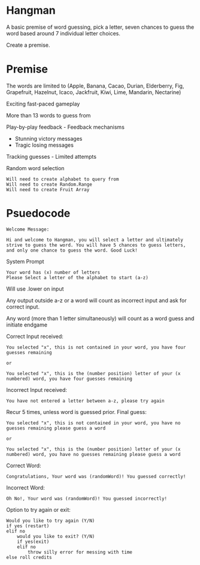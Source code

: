 # Hangman

A basic premise of word guessing, pick a letter, seven chances to guess the word based around 7 individual letter choices.

Create a premise.

# Premise

The words are limited to (Apple, Banana, Cacao, Durian, Elderberry, Fig, Grapefruit, Hazelnut, Icaco, Jackfruit, Kiwi, Lime, Mandarin, Nectarine)

Exciting fast-paced gameplay

More than 13 words to guess from

Play-by-play feedback - Feedback mechanisms
- Stunning victory messages
- Tragic losing messages

Tracking guesses - Limited attempts

Random word selection

    Will need to create alphabet to query from
    Will need to create Random.Range
    Will need to create Fruit Array


# Psuedocode

    Welcome Message:

    Hi and welcome to Hangman, you will select a letter and ultimately strive to guess the word. You will have 5 chances to guess letters, and only one chance to guess the word. Good Luck!

System Prompt

    Your word has (x) number of letters
    Please Select a letter of the alphabet to start (a-z)
Will use .lower on input

Any output outside a-z or a word will count as incorrect input and ask for correct input.

Any word (more than 1 letter simultaneously) will count as a word guess and initiate endgame

Correct Input received:

    You selected "x", this is not contained in your word, you have four guesses remaining

    or

    You selected "x", this is the (number position) letter of your (x numbered) word, you have four guesses remaining

Incorrect Input received:

    You have not entered a letter between a-z, please try again

Recur 5 times, unless word is guessed prior. Final guess:

    You selected "x", this is not contained in your word, you have no guesses remaining please guess a word

    or

    You selected "x", this is the (number position) letter of your (x numbered) word, you have no guesses remaining please guess a word

Correct Word:

    Congratulations, Your word was (randomWord)! You guessed correctly!

Incorrect Word: 

    Oh No!, Your word was (randomWord)! You guessed incorrectly!

Option to try again or exit:

    Would you like to try again (Y/N)
    if yes (restart)
    elif no
        would you like to exit? (Y/N)
        if yes(exit)
        elif no
            throw silly error for messing with time
    else roll credits

















